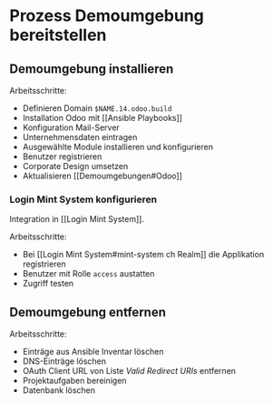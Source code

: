 # Prozess Demoumgebung bereitstellen

## Demoumgebung installieren

Arbeitsschritte:
* Definieren Domain  `$NAME.14.odoo.build`
* Installation Odoo mit [[Ansible Playbooks]]
* Konfiguration Mail-Server
* Unternehmensdaten eintragen
* Ausgewählte Module installieren und konfigurieren
* Benutzer registrieren
* Corporate Design umsetzen
* Aktualisieren [[Demoumgebungen#Odoo]]

### Login Mint System konfigurieren

Integration in [[Login Mint System]].

Arbeitsschritte:
* Bei [[Login Mint System#mint-system ch Realm]] die Applikation registrieren
* Benutzer mit Rolle `access` austatten
* Zugriff testen

## Demoumgebung entfernen

Arbeitsschritte:
* Einträge aus Ansible Inventar löschen
* DNS-Einträge löschen
* OAuth Client URL von Liste *Valid Redirect URIs* entfernen
* Projektaufgaben bereinigen
* Datenbank löschen
